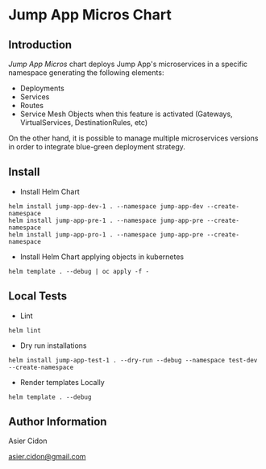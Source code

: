 # Jump App Micros Chart

## Introduction

*Jump App Micros* chart deploys Jump App's microservices in a specific namespace generating the following elements:

- Deployments
- Services
- Routes
- Service Mesh Objects when this feature is activated (Gateways, VirtualServices, DestinationRules, etc)

On the other hand, it is possible to manage multiple microservices versions in order to integrate blue-green deployment strategy.

## Install

- Install Helm Chart

```$bash
helm install jump-app-dev-1 . --namespace jump-app-dev --create-namespace
helm install jump-app-pre-1 . --namespace jump-app-pre --create-namespace
helm install jump-app-pro-1 . --namespace jump-app-pre --create-namespace
```

- Install Helm Chart applying objects in kubernetes

```$bash
helm template . --debug | oc apply -f -
```

## Local Tests

- Lint

```$bash
helm lint
```

- Dry run installations

```$bash
helm install jump-app-test-1 . --dry-run --debug --namespace test-dev --create-namespace
```

- Render templates Locally

```$bash
helm template . --debug
```

## Author Information

Asier Cidon

asier.cidon@gmail.com
